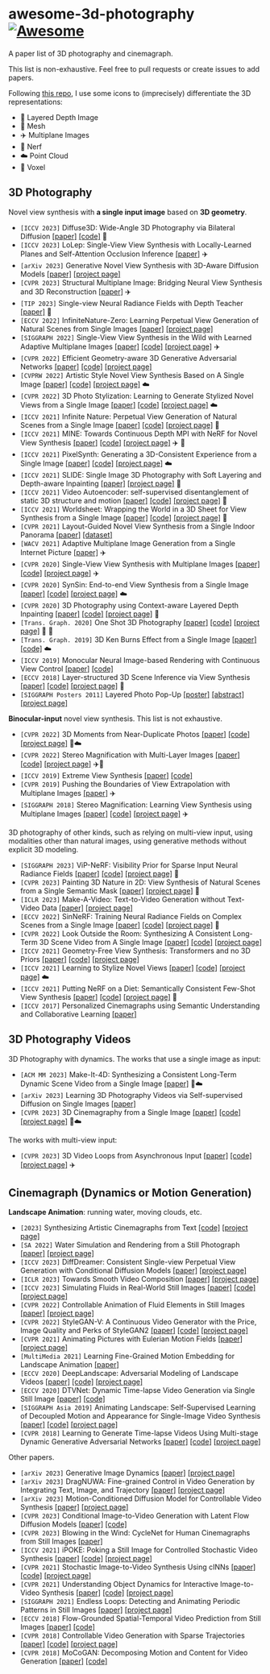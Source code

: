 # awesome-3d-photography [![Awesome](https://cdn.rawgit.com/sindresorhus/awesome/d7305f38d29fed78fa85652e3a63e154dd8e8829/media/badge.svg)](https://github.com/sindresorhus/awesome)
A paper list of 3D photography and cinemagraph.

This list is non-exhaustive. Feel free to pull requests or create issues to add papers.

Following [this repo](https://github.com/timzhang642/3D-Machine-Learning), I use some icons to (imprecisely) differentiate the 3D representations:
* :leaves: Layered Depth Image
* :gem: Mesh
* :airplane: Multiplane Images
* :taxi: Nerf
* :cloud: Point Cloud
* :space_invader: Voxel

## 3D Photography
Novel view synthesis with **a single input image** based on **3D geometry**.
- `[ICCV 2023]` Diffuse3D: Wide-Angle 3D Photography via Bilateral Diffusion [[paper]](https://jianbojiao.com/pdfs/iccv23_diffuse3d.pdf) [[code]](https://github.com/yutaojiang1/Diffuse3D) :leaves:
- `[ICCV 2023]` LoLep: Single-View View Synthesis with Locally-Learned Planes and Self-Attention Occlusion Inference [[paper]](https://arxiv.org/abs/2307.12217) :airplane:
- `[arXiv 2023]` Generative Novel View Synthesis with 3D-Aware Diffusion Models [[paper]](https://arxiv.org/abs/2304.02602) [[project page]](https://nvlabs.github.io/genvs/)
- `[CVPR 2023]` Structural Multiplane Image: Bridging Neural View Synthesis and 3D Reconstruction [[paper]](https://arxiv.org/abs/2303.05937) :airplane:
- `[TIP 2023]` Single-view Neural Radiance Fields with Depth Teacher [[paper]](https://arxiv.org/abs/2303.09952) :taxi:
- `[ECCV 2022]` InfiniteNature-Zero: Learning Perpetual View Generation of Natural Scenes from Single Images [[paper]](https://infinite-nature-zero.github.io/static/pdfs/InfiniteNatureZero.pdf) [[project page]](https://infinite-nature-zero.github.io/)
- `[SIGGRAPH 2022]` Single-View View Synthesis in the Wild with Learned Adaptive Multiplane Images [[paper]](https://arxiv.org/pdf/2205.11733.pdf) [[code]](https://github.com/yxuhan/AdaMPI) [[project page]](https://yxuhan.github.io/AdaMPI/) :airplane:
- `[CVPR 2022]` Efficient Geometry-aware 3D Generative Adversarial Networks [[paper]](https://arxiv.org/pdf/2112.07945.pdf) [[code]](https://github.com/NVlabs/eg3d) [[project page]](https://matthew-a-chan.github.io/EG3D/)
- `[CVPRW 2022]` Artistic Style Novel View Synthesis Based on A Single Image [[paper]](https://openaccess.thecvf.com/content/CVPR2022W/CVFAD/papers/Tseng_Artistic_Style_Novel_View_Synthesis_Based_on_a_Single_Image_CVPRW_2022_paper.pdf) [[code]](https://github.com/Kuan-Wei-Tseng/ArtNV) [[project page]](https://kuan-wei-tseng.github.io/ArtNV) :cloud:
- `[CVPR 2022]` 3D Photo Stylization: Learning to Generate Stylized Novel Views from a Single Image [[paper]](https://arxiv.org/pdf/2112.00169.pdf) [[code]](https://github.com/fmu2/3d_photo_stylization) [[project page]](http://pages.cs.wisc.edu/~fmu/style3d/) :cloud:
- `[ICCV 2021]` Infinite Nature: Perpetual View Generation of Natural Scenes from a Single Image [[paper]](https://arxiv.org/pdf/2012.09855.pdf) [[code]](https://github.com/google-research/google-research/tree/master/infinite_nature) [[project page]](https://infinite-nature.github.io/) :gem:
- `[ICCV 2021]` MINE: Towards Continuous Depth MPI with NeRF for Novel View Synthesis [[paper]](https://arxiv.org/pdf/2103.14910.pdf) [[code]](https://github.com/vincentfung13/MINE) [[project page]](https://vincentfung13.github.io/projects/mine/) :airplane: :taxi:
- `[ICCV 2021]` PixelSynth: Generating a 3D-Consistent Experience from a Single Image [[paper]](https://arxiv.org/pdf/2108.05892.pdf) [[code]](https://github.com/crockwell/pixelsynth) [[project page]](https://crockwell.github.io/pixelsynth/) :cloud:
- `[ICCV 2021]` SLIDE: Single Image 3D Photography with Soft Layering and Depth-aware Inpainting [[paper]](https://arxiv.org/pdf/2109.01068.pdf) [[project page]](https://varunjampani.github.io/slide/) :gem:
- `[ICCV 2021]` Video Autoencoder: self-supervised disentanglement of static 3D structure and motion [[paper]](https://arxiv.org/pdf/2110.02951.pdf) [[code]](https://github.com/zlai0/VideoAutoencoder/) [[project page]](https://zlai0.github.io/VideoAutoencoder/) :space_invader:
- `[ICCV 2021]` Worldsheet: Wrapping the World in a 3D Sheet for View Synthesis from a Single Image [[paper]](https://arxiv.org/pdf/2012.09854.pdf) [[code]](https://github.com/facebookresearch/worldsheet) [[project page]](https://worldsheet.github.io/) :gem:
- `[CVPR 2021]` Layout-Guided Novel View Synthesis from a Single Indoor Panorama [[paper]](https://openaccess.thecvf.com/content/CVPR2021/papers/Xu_Layout-Guided_Novel_View_Synthesis_From_a_Single_Indoor_Panorama_CVPR_2021_paper.pdf) [[dataset]](https://github.com/bluestyle97/PNVS)
- `[WACV 2021]` Adaptive Multiplane Image Generation from a Single Internet Picture [[paper]](https://openaccess.thecvf.com/content/WACV2021/papers/Luvizon_Adaptive_Multiplane_Image_Generation_From_a_Single_Internet_Picture_WACV_2021_paper.pdf) :airplane:
- `[CVPR 2020]` Single-View View Synthesis with Multiplane Images [[paper]](https://single-view-mpi.github.io/single_view_mpi.pdf) [[code]](https://github.com/google-research/google-research/tree/master/single_view_mpi) [[project page]](https://single-view-mpi.github.io/) :airplane:
- `[CVPR 2020]` SynSin: End-to-end View Synthesis from a Single Image [[paper]](https://arxiv.org/pdf/1912.08804.pdf) [[code]](https://github.com/facebookresearch/synsin) [[project page]](https://www.robots.ox.ac.uk/~ow/synsin.html) :cloud: 
- `[CVPR 2020]` 3D Photography using Context-aware Layered Depth Inpainting [[paper]](https://arxiv.org/pdf/2004.04727.pdf) [[code]](https://github.com/vt-vl-lab/3d-photo-inpainting) [[project page]](https://shihmengli.github.io/3D-Photo-Inpainting/) :leaves:
- `[Trans. Graph. 2020]` One Shot 3D Photography [[paper]](https://arxiv.org/pdf/2008.12298.pdf) [[code]](https://github.com/facebookresearch/one_shot_3d_photography) [[project page]](https://facebookresearch.github.io/one_shot_3d_photography/) :leaves: :gem:
- `[Trans. Graph. 2019]` 3D Ken Burns Effect from a Single Image [[paper]](https://arxiv.org/pdf/1909.05483.pdf) [[code]](https://github.com/sniklaus/3d-ken-burns) :cloud:
- `[ICCV 2019]` Monocular Neural Image-based Rendering with Continuous View Control [[paper]](https://arxiv.org/pdf/1901.01880.pdf) [[code]](https://github.com/xuchen-ethz/continuous_view_synthesis)
- `[ECCV 2018]` Layer-structured 3D Scene Inference via View Synthesis [[paper]](https://arxiv.org/pdf/1807.10264.pdf) [[code]](https://github.com/google/layered-scene-inference) [[project page]](https://shubhtuls.github.io/lsi/) :leaves:
- `[SIGGRAPH Posters 2011]` Layered Photo Pop-Up [[poster]](https://richardt.name/publications/photopopup/LayeredPhotoPopup-poster.pdf) [[abstract]](https://richardt.name/publications/photopopup/LayeredPhotoPopup-abstract.pdf) [[project page]](https://richardt.name/publications/photopopup/)

**Binocular-input** novel view synthesis. This list is not exhaustive.
- `[CVPR 2022]` 3D Moments from Near-Duplicate Photos [[paper]](https://3d-moments.github.io/static/pdfs/3d_moments.pdf) [[code]](https://github.com/google-research/3d-moments) [[project page]](https://3d-moments.github.io/) :leaves::cloud:
- `[CVPR 2022]` Stereo Magnification with Multi-Layer Images [[paper]](https://arxiv.org/pdf/2201.05023.pdf) [[code]](https://github.com/SamsungLabs/StereoLayers) [[project page]](https://samsunglabs.github.io/StereoLayers/) :airplane::gem:
- `[ICCV 2019]` Extreme View Synthesis [[paper]](https://arxiv.org/pdf/1812.04777) [[code]](https://github.com/NVlabs/extreme-view-synth)
- `[CVPR 2019]` Pushing the Boundaries of View Extrapolation with Multiplane Images [[paper]](https://openaccess.thecvf.com/content_CVPR_2019/papers/Srinivasan_Pushing_the_Boundaries_of_View_Extrapolation_With_Multiplane_Images_CVPR_2019_paper.pdf) :airplane:
- `[SIGGRAPH 2018]` Stereo Magnification: Learning View Synthesis using Multiplane Images [[paper]](https://dl.acm.org/doi/pdf/10.1145/3197517.3201323) [[code]](https://github.com/google/stereo-magnification) [[project page]](https://tinghuiz.github.io/projects/mpi/) :airplane:

3D photography of other kinds, such as relying on multi-view input, using modalities other than natural images, using generative methods without explicit 3D modeling.
- `[SIGGRAPH 2023]` ViP-NeRF: Visibility Prior for Sparse Input Neural Radiance Fields [[paper]](https://arxiv.org/abs/2305.00041) [[code]](https://github.com/NagabhushanSN95/ViP-NeRF) [[project page]](https://nagabhushansn95.github.io/publications/2023/ViP-NeRF.html) :taxi:
- `[CVPR 2023]` Painting 3D Nature in 2D: View Synthesis of Natural Scenes from a Single Semantic Mask [[paper]](https://arxiv.org/abs/2302.07224) [[project page]](https://zju3dv.github.io/paintingnature/) :gem:
- `[ICLR 2023]` Make-A-Video: Text-to-Video Generation without Text-Video Data [[paper]](https://arxiv.org/abs/2209.14792) [[project page]](https://make-a-video.github.io/)
- `[ECCV 2022]` SinNeRF: Training Neural Radiance Fields on Complex Scenes from a Single Image [[paper]](https://arxiv.org/pdf/2204.00928.pdf) [[code]](https://github.com/Ir1d/SinNeRF) [[project page]](https://vita-group.github.io/SinNeRF/) :taxi:
- `[CVPR 2022]` Look Outside the Room: Synthesizing A Consistent Long-Term 3D Scene Video from A Single Image [[paper]](https://arxiv.org/abs/2203.09457) [[code]](https://github.com/xrenaa/Look-Outside-Room) [[project page]](https://xrenaa.github.io/look-outside-room/)
- `[ICCV 2021]` Geometry-Free View Synthesis: Transformers and no 3D Priors [[paper]](https://arxiv.org/pdf/2104.07652.pdf) [[code]](https://github.com/CompVis/geometry-free-view-synthesis) [[project page]](https://compvis.github.io/geometry-free-view-synthesis/)
- `[ICCV 2021]` Learning to Stylize Novel Views [[paper]](https://arxiv.org/pdf/2105.13509.pdf) [[code]](https://github.com/hhsinping/stylescene) [[project page]](https://hhsinping.github.io/3d_scene_stylization/) :cloud:
- `[ICCV 2021]` Putting NeRF on a Diet: Semantically Consistent Few-Shot View Synthesis [[paper]](https://arxiv.org/pdf/2104.00677.pdf) [[code]](https://github.com/ajayjain/DietNeRF) [[project page]](https://www.ajayj.com/dietnerf) :taxi:
- `[ICCV 2017]` Personalized Cinemagraphs using Semantic Understanding and Collaborative Learning [[paper]](https://openaccess.thecvf.com/content_ICCV_2017/papers/Oh_Personalized_Cinemagraphs_Using_ICCV_2017_paper.pdf)

## 3D Photography Videos
3D Photography with dynamics. The works that use a single image as input:
- `[ACM MM 2023]` Make-It-4D: Synthesizing a Consistent Long-Term Dynamic Scene Video from a Single Image [[paper]](https://arxiv.org/abs/2308.10257) :leaves::cloud:
- `[arXiv 2023]` Learning 3D Photography Videos via Self-supervised Diffusion on Single Images [[paper]](https://arxiv.org/abs/2302.10781)
- `[CVPR 2023]` 3D Cinemagraphy from a Single Image [[paper]](https://arxiv.org/abs/2303.05724) [[code]](https://github.com/xingyi-li/3d-cinemagraphy) [[project page]](https://xingyi-li.github.io/3d-cinemagraphy/) :leaves::cloud:

The works with multi-view input:
- `[CVPR 2023]` 3D Video Loops from Asynchronous Input [[paper]](https://arxiv.org/abs/2303.05312) [[code]](https://github.com/limacv/VideoLoop3D) [[project page]](https://limacv.github.io/VideoLoop3D_web/) :airplane:

## Cinemagraph (Dynamics or Motion Generation)
**Landscape Animation**: running water, moving clouds, etc.
- `[2023]` Synthesizing Artistic Cinemagraphs from Text [[code]](https://github.com/text2cinemagraph/artistic-cinemagraph) [[project page]](https://text2cinemagraph.github.io/website/)
- `[SA 2022]` Water Simulation and Rendering from a Still Photograph [[paper]](https://dl.acm.org/doi/pdf/10.1145/3550469.3555415) [[project page]](https://rsugimoto.net/WaterAnimationProject/)
- `[ICCV 2023]` DiffDreamer: Consistent Single-view Perpetual View Generation with Conditional Diffusion Models [[paper]](https://arxiv.org/abs/2211.12131) [[project page]](https://primecai.github.io/diffdreamer)
- `[ICLR 2023]` Towards Smooth Video Composition [[paper]](https://arxiv.org/abs/2212.07413) [[project page]](https://genforce.github.io/StyleSV)
- `[ICCV 2023]` Simulating Fluids in Real-World Still Images [[paper]](https://arxiv.org/pdf/2204.11335.pdf) [[code]](https://github.com/simon3dv/SLR-SFS) [[project page]](https://slr-sfs.github.io/)
- `[CVPR 2022]` Controllable Animation of Fluid Elements in Still Images [[paper]](https://arxiv.org/pdf/2112.03051v1.pdf) [[project page]](https://controllable-cinemagraphs.github.io/)
- `[CVPR 2022]` StyleGAN-V: A Continuous Video Generator with the Price, Image Quality and Perks of StyleGAN2 [[paper]](https://kaust-cair.s3.amazonaws.com/stylegan-v/stylegan-v-paper.pdf) [[code]](https://github.com/universome/stylegan-v) [[project page]](https://universome.github.io/stylegan-v)
- `[CVPR 2021]` Animating Pictures with Eulerian Motion Fields [[paper]](https://eulerian.cs.washington.edu/animating_pictures_2020.pdf) [[project page]](https://eulerian.cs.washington.edu/)
- `[MultiMedia 2021]` Learning Fine-Grained Motion Embedding for Landscape Animation [[paper]](https://arxiv.org/pdf/2109.02216.pdf)
- `[ECCV 2020]` DeepLandscape: Adversarial Modeling of Landscape Videos [[paper]](https://www.ecva.net/papers/eccv_2020/papers_ECCV/papers/123680256.pdf) [[code]](https://github.com/saic-mdal/deep-landscape) [[project page]](https://saic-mdal.github.io/deep-landscape/)
- `[ECCV 2020]` DTVNet: Dynamic Time-lapse Video Generation via Single Still Image [[paper]](https://www.ecva.net/papers/eccv_2020/papers_ECCV/papers/123500290.pdf) [[code]](https://github.com/zhangzjn/dtvnet)
- `[SIGGRAPH Asia 2019]` Animating Landscape: Self-Supervised Learning of Decoupled Motion and Appearance for Single-Image Video Synthesis [[paper]](https://arxiv.org/pdf/1910.07192.pdf) [[code]](https://github.com/endo-yuki-t/Animating-Landscape) [[project page]](http://www.cgg.cs.tsukuba.ac.jp/~endo/projects/AnimatingLandscape/)
- `[CVPR 2018]` Learning to Generate Time-lapse Videos Using Multi-stage Dynamic Generative Adversarial Networks [[paper]](https://arxiv.org/pdf/1709.07592.pdf) [[code]](https://github.com/weixiong-ur/mdgan) [[project page]](https://sites.google.com/site/whluoimperial/mdgan)

Other papers.
- `[arXiv 2023]` Generative Image Dynamics [[paper]](https://arxiv.org/abs/2309.07906) [[project page]](https://generative-dynamics.github.io/)
- `[arXiv 2023]` DragNUWA: Fine-grained Control in Video Generation by Integrating Text, Image, and Trajectory [[paper]](https://arxiv.org/abs/2308.08089) [[project page]](https://www.microsoft.com/en-us/research/project/dragnuwa/)
- `[arXiv 2023]` Motion-Conditioned Diffusion Model for Controllable Video Synthesis [[paper]](https://arxiv.org/abs/2304.14404) [[project page]](https://tsaishien-chen.github.io/MCDiff/)
- `[CVPR 2023]` Conditional Image-to-Video Generation with Latent Flow Diffusion Models [[paper]](https://arxiv.org/abs/2303.13744) [[code]](https://github.com/nihaomiao/CVPR23_LFDM)
- `[CVPR 2023]` Blowing in the Wind: CycleNet for Human Cinemagraphs from Still Images [[paper]](https://arxiv.org/abs/2303.08639)
- `[ICCV 2021]` iPOKE: Poking a Still Image for Controlled Stochastic Video Synthesis [[paper]](https://arxiv.org/pdf/2107.02790.pdf) [[code]](https://github.com/CompVis/ipoke) [[project page]](https://compvis.github.io/ipoke/)
- `[CVPR 2021]` Stochastic Image-to-Video Synthesis Using cINNs [[paper]](https://arxiv.org/pdf/2105.04551.pdf) [[code]](https://github.com/CompVis/image2video-synthesis-using-cINNs) [[project page]](https://compvis.github.io/image2video-synthesis-using-cINNs/)
- `[CVPR 2021]` Understanding Object Dynamics for Interactive Image-to-Video Synthesis [[paper]](https://arxiv.org/pdf/2106.11303.pdf) [[code]](https://github.com/CompVis/interactive-image2video-synthesis) [[project page]](https://compvis.github.io/interactive-image2video-synthesis/)
- `[SIGGRAPH 2021]` Endless Loops: Detecting and Animating Periodic Patterns in Still Images [[paper]](https://storage.googleapis.com/ltx-public-images/Endless_Loops__Detecting_and_animating_periodic_patterns_in_still_images.pdf) [[project page]](https://pub.res.lightricks.com/endless-loops/)
- `[ECCV 2018]` Flow-Grounded Spatial-Temporal Video Prediction from Still Images [[paper]](https://arxiv.org/pdf/1807.09755.pdf) [[code]](https://github.com/Yijunmaverick/FlowGrounded-VideoPrediction)
- `[CVPR 2018]` Controllable Video Generation with Sparse Trajectories [[paper]](https://vision.cornell.edu/se3/wp-content/uploads/2018/03/1575.pdf) [[code]](https://github.com/zekunhao1995/ControllableVideoGen) [[project page]](http://www.cs.cornell.edu/~xhuang/publication/videogen/)
- `[CVPR 2018]` MoCoGAN: Decomposing Motion and Content for Video Generation [[paper]](https://arxiv.org/pdf/1707.04993.pdf) [[code]](https://github.com/sergeytulyakov/mocogan)
